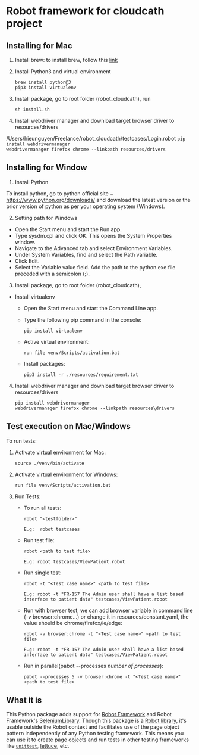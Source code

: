 # Robot framework for cloudcath project

## Installing for Mac

1. Install brew: to install brew, follow this [link](https://brew.sh/)

2. Install Python3 and virtual environment


    `brew install python@3`  
    `pip3 install virtualenv`

3. Install package, go to root folder (robot_cloudcath), run


    `sh install.sh`

4. Install webdriver manager and download target browser driver to
   resources/drivers

/Users/hieunguyen/Freelance/robot_cloudcath/testcases/Login.robot
    `pip install webdrivermanager`  
    `webdrivermanager firefox chrome --linkpath resources/drivers`

## Installing for Window
1. Install Python

To install python, go to python official site − https://www.python.org/downloads/ and download the latest version or the prior version of python as per your operating system (Windows).

2. Setting path for Windows

* Open the Start menu and start the Run app.
* Type sysdm.cpl and click OK. This opens the System Properties window.
* Navigate to the Advanced tab and select Environment Variables.
* Under System Variables, find and select the Path variable.
* Click Edit.
* Select the Variable value field. Add the path to the python.exe file
  preceded with a semicolon (;).

3. Install package, go to root folder (robot_cloudcath),
* Install virtualenv
  * Open the Start menu and start the Command Line app.
  * Type the following pip command in the console:


    `pip install virtualenv`
  * Active virtual environment:

    `run file venv/Scripts/activation.bat`
  * Install packages:

    `pip3 install -r ./resources/requirement.txt`

4. Install webdriver manager and download target browser driver to
   resources/drivers


    `pip install webdrivermanager`  
    `webdrivermanager firefox chrome --linkpath resources\drivers`

## Test execution on Mac/Windows
To run tests:

1. Activate virtual environment for Mac:

   `source ./venv/bin/activate`

2.  Activate virtual environment for Windows:

    `run file venv/Scripts/activation.bat`

3.  Run Tests:

    * To run all tests:

        `robot "<testfolder>"`

        `E.g:  robot testcases`

    * Run test file:

        `robot <path to test file>`

        `E.g: robot testcases/ViewPatient.robot`

    * Run single test:

        `robot -t "<Test case name>" <path to test file>`

        `E.g: robot -t "FR-157 The Admin user shall have a list based interface to patient data" testcases/ViewPatient.robot`
    * Run with browser test, we can add browser variable in command line
      (-v browser:chrome...) or change it in resources/constant.yaml,
      the value should be chrome/firefox/ie/edge:

        `robot -v browser:chrome -t "<Test case name>" <path to test
        file>`

        `E.g: robot -t "FR-157 The Admin user shall have a list based interface to patient data" testcases/ViewPatient.robot`

    * Run in parallel(pabot --processes *number of processes*):

        `pabot --processes 5 -v browser:chrome -t "<Test case name>"
        <path to test file>`
## What it is
This Python package adds support for [Robot Framework](http://robotframework.org/) and Robot Framework's [SeleniumLibrary](https://github.com/robotframework/SeleniumLibrary). Though this package is a [Robot library](http://robotframework.org/robotframework/latest/RobotFrameworkUserGuide.html#extending-robot-framework), it's usable outside the Robot context and facilitates use of the page object pattern independently of any Python testing framework. This means you can use it to create page objects and run tests in other testing frameworks like  [`unittest`](http://docs.python.org/2/library/unittest.html), [lettuce](http://lettuce.it/tutorial/simple.html), etc.


